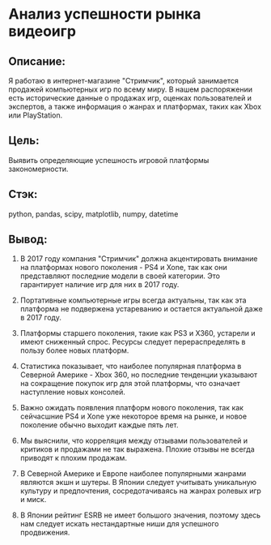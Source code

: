 # Анализ успешности рынка видеоигр
## Описание: 
Я работаю в интернет-магазине "Стримчик", который занимается продажей компьютерных игр по всему миру. В нашем распоряжении есть исторические данные о продажах игр, оценках пользователей и экспертов, а также информация о жанрах и платформах, таких как Xbox или PlayStation.

## Цель: 
Выявить определяющие успешность игровой платформы закономерности. 
## Стэк: 
python, pandas, scipy, matplotlib, numpy, datetime 

## Вывод: 
1) В 2017 году компания "Стримчик" должна акцентировать внимание на платформах нового поколения - PS4 и Xone, так как они представляют последние модели в своей категории. Это гарантирует наличие игр для них в 2017 году.

2) Портативные компьютерные игры всегда актуальны, так как эта платформа не подвержена устареванию и остается актуальной даже в 2017 году.

3) Платформы старшего поколения, такие как PS3 и X360, устарели и имеют сниженный спрос. Ресурсы следует перераспределять в пользу более новых платформ.

4) Статистика показывает, что наиболее популярная платформа в Северной Америке - Xbox 360, но последние тенденции указывают на сокращение покупок игр для этой платформы, что означает наступление новых консолей.

5) Важно ожидать появления платформ нового поколения, так как сейчасшние PS4 и Xone уже некоторое время на рынке, и новое поколение обычно выходит каждые пять лет.

6) Мы выяснили, что корреляция между отзывами пользователей и критиков и продажами не так выражена. Плохие отзывы не всегда приводят к плохим продажам.

7) В Северной Америке и Европе наиболее популярными жанрами являются экшн и шутеры. В Японии следует учитывать уникальную культуру и предпочтения, сосредотачиваясь на жанрах ролевых игр и миск.

8) В Японии рейтинг ESRB не имеет большого значения, поэтому здесь нам следует искать нестандартные ниши для успешного продвижения.
